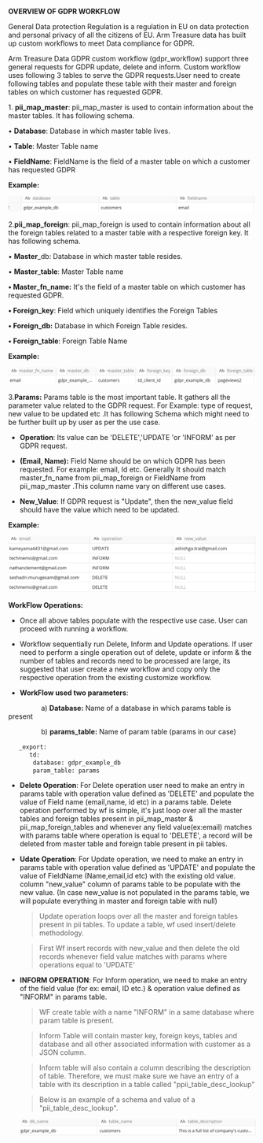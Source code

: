 **OVERVIEW OF GDPR WORKFLOW**

General Data protection Regulation is a regulation in EU on data
protection and personal privacy of all the citizens of EU. Arm Treasure
data has built up custom workflows to meet Data compliance for GDPR.

Arm Treasure Data GDPR custom workflow (gdpr\_workflow)
support three general requests for GDPR update, delete and inform.
Custom workflow uses following 3 tables to serve the GDPR requests.User
need to create following tables and populate these table with their
master and foreign tables on which customer has requested GDPR.

1\. **pii\_map\_master**: pii\_map\_master is used to contain information
about the master tables. It has following schema.

• **Database**: Database in which master table lives.

• **Table**: Master Table name

• **FieldName**: FieldName is the field of a master table on which a
 customer has requested GDPR

 **Example:**

![](./media/image1.png)

2.**pii\_map\_foreign**: pii\_map\_foreign is used to contain
information about all the foreign tables related to a master table with
a respective foreign key. It has following schema.

• **Master**\_db: Database in which master table resides.

• **Master**\_**table**: Master Table name

**• Master\_fn\_name:** It's the field of a master table on which
customer has requested GDPR.

**• Foreign\_key**: Field which uniquely identifies the Foreign Tables

**• Foreign\_db:** Database in which Foreign Table resides.

**• Foreign\_table**: Foreign Table Name

 **Example:**

![](./media/image2.png)

3.**Params:** Params table is the most important table. It gathers all
the parameter value related to the GDPR request. For Example: type of
request, new value to be updated etc .It has following Schema which
might need to be further built up by user as per the use case.

-   **Operation**: Its value can be 'DELETE','UPDATE 'or 'INFORM' as per
    GDPR request.

-   **(Email, Name):** Field Name should be on which GDPR has been
    requested. For example: email, Id etc. Generally It should match
    master\_fn\_name from pii\_map\_foreign or FieldName from
    pii\_map\_master .This column name vary on different use cases.

-   **New\_Value**: If GDPR request is "Update", then the new\_value
    field should have the value which need to be updated.

   **Example:**

   ![](./media/image3.png)


**WorkFlow Operations:**

  - Once all above tables populate with the respective use case.
    User can proceed with running a workflow.

 -  Workflow sequentially run Delete, Inform and Update
  operations. If user need to perform a single operation out of delete,
  update or inform & the number of tables and records need to be
  processed are large, its suggested that user create a new workflow and
  copy only the respective operation from the existing customize
  workflow.

 - **WorkFlow used two parameters**:

                 a) **Database:** Name of a database in which params
table is present

                 b) **params\_table:** Name of param table (params in
our case)



       _export:
          td:
           database: gdpr_example_db
           param_table: params
         
         

- **Delete Operation**: For Delete operation user need to make an
  entry in params table with operation value defined as 'DELETE' and
  populate the value of Field name (email,name, id etc) in a params
  table. Delete operation performed by wf is simple, it\'s just loop
  over all the master tables and foreign tables present in
  pii\_map\_master & pii\_map\_foreign\_tables and whenever any field
  value(ex:email) matches with params table where operation is equal to
  'DELETE', a record will be deleted from master table and foreign table
  present in pii tables.



- **Udate Operation**: For Update operation, we need to make an
    entry in params table with operation value defined as 'UPDATE' and
    populate the value of FieldName (Name,email,id etc) with the
    existing old value. column "new\_value" column of params table to be
    populate with the new value. (In case new\_value is not populated in
    the params table, we will populate everything in master and foreign
    table with null)

    >Update operation loops over all the master and foreign tables
    present in pii tables. To update a table, wf used insert/delete
    methodology.

    >First Wf insert records with new\_value and then delete the old
    records whenever field value matches with params where operations
    equal to 'UPDATE'




-  **INFORM OPERATION**: For Inform operation, we need to
     make an entry of the field value (for ex: email, ID etc.) & operation
     value defined as "INFORM" in params table.

     >WF create table with a name "INFORM" in a same database where param
     table is present.

   
     >Inform Table will contain master key, foreign keys, tables and
     database and all other associated information with customer as a
     JSON column.

    >Inform table will also contain a column describing the description
    of table. Therefore, we must make sure we have an entry of a table
    with its description in a table called "ppii\_table\_desc\_lookup"

    >Below is an example of a schema and value of a
    "pii\_table\_desc\_lookup".

    ![](./media/image4.png)











